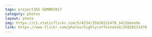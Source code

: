 ```yaml
---
tags: project365 GDMBR2017
category: photos
layout: photo
img: https://c1.staticflickr.com/5/4234/35020131470_3411bbee9e
link: https://www.flickr.com/photos/highlycaffeinated/35020131470
---
```

